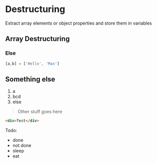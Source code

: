 # Destructuring

Extract array elements or object properties and store them in variables

## Array Destructuring

### Else

```javascript
[a,b] = ['Hello', 'Max']
```

## Something else

1. a
2. bcd
3. else

> Other stuff goes here

```html
<div>Test</div>
```

Todo:
- done
- not done
- sleep
- eat
